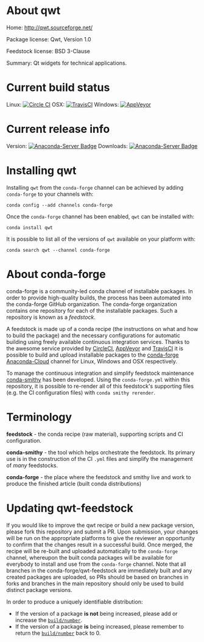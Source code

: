 About qwt
=========

Home: http://qwt.sourceforge.net/

Package license: Qwt, Version 1.0

Feedstock license: BSD 3-Clause

Summary: Qt widgets for technical applications.



Current build status
====================

Linux: [![Circle CI](https://circleci.com/gh/conda-forge/qwt-feedstock.svg?style=shield)](https://circleci.com/gh/conda-forge/qwt-feedstock)
OSX: [![TravisCI](https://travis-ci.org/conda-forge/qwt-feedstock.svg?branch=master)](https://travis-ci.org/conda-forge/qwt-feedstock)
Windows: [![AppVeyor](https://ci.appveyor.com/api/projects/status/github/conda-forge/qwt-feedstock?svg=True)](https://ci.appveyor.com/project/conda-forge/qwt-feedstock/branch/master)

Current release info
====================
Version: [![Anaconda-Server Badge](https://anaconda.org/conda-forge/qwt/badges/version.svg)](https://anaconda.org/conda-forge/qwt)
Downloads: [![Anaconda-Server Badge](https://anaconda.org/conda-forge/qwt/badges/downloads.svg)](https://anaconda.org/conda-forge/qwt)

Installing qwt
==============

Installing `qwt` from the `conda-forge` channel can be achieved by adding `conda-forge` to your channels with:

```
conda config --add channels conda-forge
```

Once the `conda-forge` channel has been enabled, `qwt` can be installed with:

```
conda install qwt
```

It is possible to list all of the versions of `qwt` available on your platform with:

```
conda search qwt --channel conda-forge
```


About conda-forge
=================

conda-forge is a community-led conda channel of installable packages.
In order to provide high-quality builds, the process has been automated into the
conda-forge GitHub organization. The conda-forge organization contains one repository
for each of the installable packages. Such a repository is known as a *feedstock*.

A feedstock is made up of a conda recipe (the instructions on what and how to build
the package) and the necessary configurations for automatic building using freely
available continuous integration services. Thanks to the awesome service provided by
[CircleCI](https://circleci.com/), [AppVeyor](http://www.appveyor.com/)
and [TravisCI](https://travis-ci.org/) it is possible to build and upload installable
packages to the [conda-forge](https://anaconda.org/conda-forge)
[Anaconda-Cloud](http://docs.anaconda.org/) channel for Linux, Windows and OSX respectively.

To manage the continuous integration and simplify feedstock maintenance
[conda-smithy](http://github.com/conda-forge/conda-smithy) has been developed.
Using the ``conda-forge.yml`` within this repository, it is possible to re-render all of
this feedstock's supporting files (e.g. the CI configuration files) with ``conda smithy rerender``.


Terminology
===========

**feedstock** - the conda recipe (raw material), supporting scripts and CI configuration.

**conda-smithy** - the tool which helps orchestrate the feedstock.
                   Its primary use is in the construction of the CI ``.yml`` files
                   and simplify the management of *many* feedstocks.

**conda-forge** - the place where the feedstock and smithy live and work to
                  produce the finished article (built conda distributions)


Updating qwt-feedstock
======================

If you would like to improve the qwt recipe or build a new
package version, please fork this repository and submit a PR. Upon submission,
your changes will be run on the appropriate platforms to give the reviewer an
opportunity to confirm that the changes result in a successful build. Once
merged, the recipe will be re-built and uploaded automatically to the
`conda-forge` channel, whereupon the built conda packages will be available for
everybody to install and use from the `conda-forge` channel.
Note that all branches in the conda-forge/qwt-feedstock are
immediately built and any created packages are uploaded, so PRs should be based
on branches in forks and branches in the main repository should only be used to
build distinct package versions.

In order to produce a uniquely identifiable distribution:
 * If the version of a package **is not** being increased, please add or increase
   the [``build/number``](http://conda.pydata.org/docs/building/meta-yaml.html#build-number-and-string).
 * If the version of a package **is** being increased, please remember to return
   the [``build/number``](http://conda.pydata.org/docs/building/meta-yaml.html#build-number-and-string)
   back to 0.
